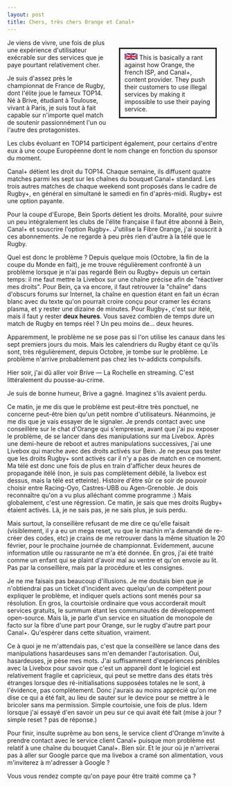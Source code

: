 ```yaml
---
layout: post
title: Chers, très chers Orange et Canal+
---
```


<div style="float:right; width:200px; border: solid; margin: 20px; padding: 10px">
<img src="../assets/union-jack.png" width="30px">
This is basically a rant against how Orange, the french ISP, and Canal+,
content provider. They push their customers to use illegal services by
making it impossible to use their paying service.
</div>

Je viens de vivre, une fois de plus une expérience d'utilisateur exécrable sur
des services que je paye pourtant relativement cher.

Je suis d'assez près le championnat de France de Rugby, dont l'élite joue le
fameux TOP14. Né à Brive, étudiant à Toulouse, vivant à Paris, je suis tout à
fait capable sur n'importe quel match de soutenir passionnément l'un ou l'autre
des protagonistes.

Les clubs évoluant en TOP14 participent également, pour certains d'entre eux
à une coupe Européenne dont le nom change en fonction du sponsor du moment.

Canal+ détient les droit du TOP14. Chaque semaine, ils diffusent quatre matches
parmi les sept sur les chaînes du bouquet Canal+ standard. Les trois autres
matches de chaque weekend sont proposés dans le cadre de Rugby+, en général
en simultané le samedi en fin d'après-midi. Rugby+ est une option payante.

Pour la coupe d'Europe, Bein Sports détient les droits. Moralité, pour suivre
un peu intégralement les clubs de l'élite française il faut être abonné à Bein,
Canal+ et souscrire l'option Rugby+. J'utilise la Fibre Orange, j'ai souscrit à
ces abonnements. Je ne regarde à peu près rien d'autre à la télé que le Rugby.

Quel est donc le problème ? Depuis quelque mois (Octobre, la fin de la coupe
du Monde en fait), je me trouve régulièrement confronté à un problème lorsque
je n'ai pas regardé Bein ou Rugby+ depuis un certain temps: il me faut mettre
la Livebox sur une chaîne précise afin de "réactiver mes droits". Pour Bein,
ça va encore, il faut retrouver la "chaîne" dans d'obscurs forums sur
Internet, la chaîne en question étant en fait un écran blanc avec
du texte qu'on pourrait croire conçu pour cramer les écrans plasma, et y
rester une dizaine de minutes. Pour Rugby+, c'est sur itélé, mais il faut
y rester **deux heures**. Vous savez combien de temps dure un match de Rugby
en temps réel ? Un peu moins de... deux heures.

Apparemment, le problème ne se pose pas si l'on utilise les canaux dans les
sept premiers jours du mois. Mais les calendriers du Rugby étant ce qu'ils
sont, très régulièrement, depuis Octobre, je tombe sur le problème.
Le problème n'arrive probablement pas chez les tv-addicts compulsifs.

Hier soir, j'ai dû aller voir Brive — La Rochelle en streaming. C'est
littéralement du pousse-au-crime.

Je suis de bonne humeur, Brive a gagné. Imaginez s'ils avaient perdu.

Ce matin, je me dis que le problème est peut-être très ponctuel, ne concerne
peut-être bien qu'un petit nombre d'utilisateurs. Néanmoins, je me dis que
je vais essayer de le signaler. Je prends contact avec une conseillère sur
le chat d'Orange qui s'empresse, avant que j'ai pu exposer le problème, de se
lancer dans des manipulations sur ma Livebox. Après une demi-heure de
reboot et autres manipulations successives, j'ai une Livebox qui marche
avec des droits activés sur Bein. Je ne peux pas tester que les droits Rugby+
sont activés car il n'y a pas de match en ce moment. Ma télé est donc une
fois de plus en train d'afficher deux heures de propagande itélé (non, je suis
pas complètement débilé, la livebox est dessus, mais la télé est etteinte).
Histoire d'être sûr ce soir de pouvoir choisir entre Racing-Oyo, Castres-UBB
ou Agen-Grenoble. Je dois reconnaître qu'on a vu plus alléchant comme
programme :) Mais globalement, c'est une régression. Ce matin, je sais
que mes droits Rugby+ étaient activés. Là, je ne sais pas, je ne sais plus,
je suis perdu.

Mais surtout, la conseillère refusant de me dire ce qu'elle faisait
(visiblement, il y a eu un mega reset, vu que le machin m'a demandé de
re-créer des codes, etc) je crains de me retrouver dans la même situation
le 20 février, pour le prochaine journée de championnat. Evidemment, aucune
information utile ou rassurante ne m'a été donnée. En gros, j'ai été traité
comme un enfant qui se plaint d'avoir mal au ventre et qu'on envoie au lit.
Pas par la conseillère, mais par la procédure et les consignes.

Je ne me faisais pas beaucoup d'illusions. Je me doutais bien que je
n'obtiendrai pas un ticket d'incident avec quelqu'un de compétent pour
expliquer le problème, et indiquer quels actions sont menés pour sa
résolution. En gros, la courtoisie ordinaire que vous accorderait moult
services gratuits, le summum étant les communautés de développement
open-source. Mais là, je parle d'un service en situation de
monopole de facto sur la fibre d'une part pour Orange, sur le rugby
d'autre part pour Canal+. Qu'espérer dans cette situation, vraiment.

Ce à quoi je ne m'attendais pas, c'est que la conseillère se lance dans
des manipulations hasardeuses sans m'en demander l'autorisation. Oui,
hasardeuses, je pèse mes mots. J'ai suffisamment d'expériences pénibles
avec la Livebox pour savoir que c'est un appareil dont le logiciel est
relativement fragile et capricieux, qui peut se mettre dans des états
très étranges lorsque des ré-initialisations supposées totales ne le sont,
à l'évidence, pas complètement. Donc j'aurais au moins apprécié qu'on me dise
ce qui a été fait, au lieu de sauter sur le device pour se mettre à le
bricoler sans ma permission. Simple courtoisie, une fois de plus.
Idem lorsque j'ai essayé d'en savoir un peu sur ce qui avait été fait (mise
à jour ? simple reset ? pas de réponse.)

Pour finir, insulte suprême au bon sens, le service client d'Orange m'invite à
prendre contact avec le service client Canal+ puisque mon problème est
relatif à une chaîne du bouquet Canal+. Bien sûr. Et le jour où je n'arriverai
pas à aller sur Google parce que ma livebox a cramé son alimentation,
vous m'inviterez à m'adresser à Google ?

Vous vous rendez compte qu'on paye pour être traité comme ça ?
